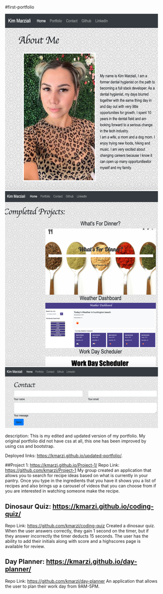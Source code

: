 #first-portfolio

![about me page](./assets/aboutme.png)
![projects page](./assets/projects.png)
![contact page](./assets/contact.png)

description:
This is my edited and updated version of my portfolio.
My original portfolio did not have css at all, this one has been improved by using css and bootstrap.

Deployed links: https://kmarzi.github.io/updated-portfolio/.

##Project 1: https://kmarzi.github.io/Project-1/
Repo Link: https://github.com/kmarzi/Project-1
My group created an application that allows you to search for recipe ideas based on what is currently in your pantry. Once you type in the ingredients that you have it shows you a list of recipes and also brings up a carousel of videos that you can choose from if you are interested in watching someone make the recipe.


## Dinosaur Quiz: https://kmarzi.github.io/coding-quiz/
Repo Link: https://github.com/kmarzi/coding-quiz
Created a dinosaur quiz. When the user answers correctly, they gain 1 second on the timer, but if they answer incorrectly the timer deducts 15 seconds. The user has the ability to add their initials along with score and a highscores page is available for review.

## Day Planner: https://kmarzi.github.io/day-planner/
Repo Link: https://github.com/kmarzi/day-planner
An application that allows the user to plan their work day from 9AM-5PM.

